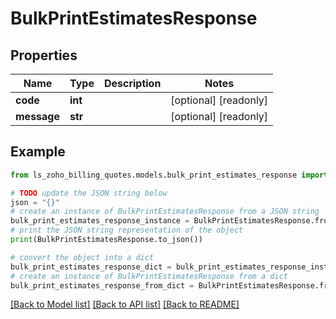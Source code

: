 # BulkPrintEstimatesResponse


## Properties

Name | Type | Description | Notes
------------ | ------------- | ------------- | -------------
**code** | **int** |  | [optional] [readonly] 
**message** | **str** |  | [optional] [readonly] 

## Example

```python
from ls_zoho_billing_quotes.models.bulk_print_estimates_response import BulkPrintEstimatesResponse

# TODO update the JSON string below
json = "{}"
# create an instance of BulkPrintEstimatesResponse from a JSON string
bulk_print_estimates_response_instance = BulkPrintEstimatesResponse.from_json(json)
# print the JSON string representation of the object
print(BulkPrintEstimatesResponse.to_json())

# convert the object into a dict
bulk_print_estimates_response_dict = bulk_print_estimates_response_instance.to_dict()
# create an instance of BulkPrintEstimatesResponse from a dict
bulk_print_estimates_response_from_dict = BulkPrintEstimatesResponse.from_dict(bulk_print_estimates_response_dict)
```
[[Back to Model list]](../README.md#documentation-for-models) [[Back to API list]](../README.md#documentation-for-api-endpoints) [[Back to README]](../README.md)


